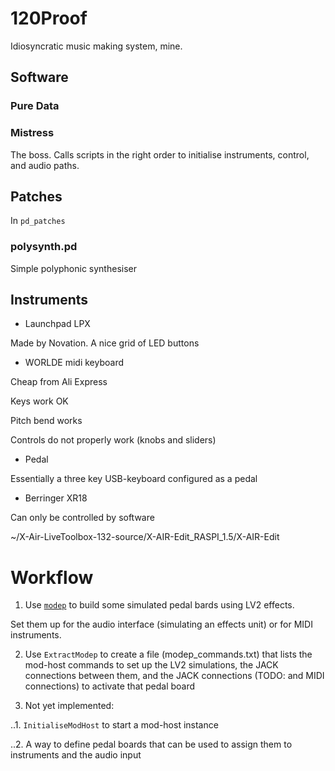 # 120Proof

Idiosyncratic music making system, mine.

## Software

### Pure Data


### Mistress

The boss.  Calls scripts in the right order to initialise instruments, control, and audio paths.

## Patches

In `pd_patches` 

### polysynth.pd

Simple polyphonic synthesiser


## Instruments

* Launchpad LPX

Made by Novation.  A nice grid of LED buttons 

* WORLDE midi keyboard

Cheap from Ali Express

Keys work OK

Pitch bend works

Controls do not properly work (knobs and sliders)

* Pedal

Essentially a three key USB-keyboard configured as a pedal

* Berringer XR18

Can only be controlled by software

~/X-Air-LiveToolbox-132-source/X-AIR-Edit_RASPI_1.5/X-AIR-Edit


# Workflow

1. Use [`modep`](https://blokas.io/modep) to build some simulated pedal bards using LV2 effects.

Set them up for the audio interface (simulating an effects unit) or for MIDI instruments.

2. Use `ExtractModep` to create a file (modep_commands.txt) that lists the mod-host commands to set up the LV2 simulations, the JACK connections between them, and the JACK connections (TODO: and MIDI connections) to activate that pedal board

3027. Not yet implemented:

..1. `InitialiseModHost` to start a mod-host instance

..2. A way to define pedal boards that can be used to assign them to instruments and the audio input
